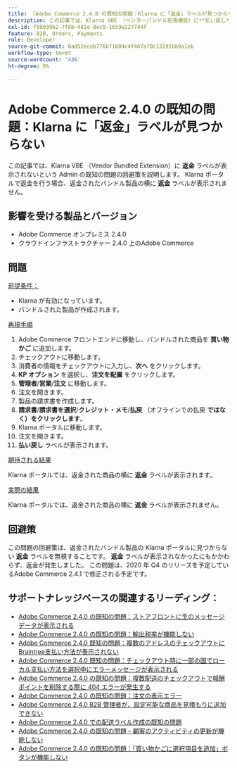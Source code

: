 ```yaml
---
title: 「Adobe Commerce 2.4.0 の既知の問題：Klarna に「返金」ラベルが見つからない」
description: この記事では、Klarna VBE （ベンダーバンドル拡張機能）に**払い戻し**ラベルが見つからないことに関する管理者の既知の問題の回避策を説明します。 Klarna ポータルで払い戻しを行う場合、払い戻されたバンドル製品の横に**払い戻し**ラベルが表示されません。
exl-id: f08039b2-7f8b-481e-8ec8-1659e227744f
feature: B2B, Orders, Payments
role: Developer
source-git-commit: 0ad52eceb776b71604c4f467a70c13191bb9a1eb
workflow-type: tm+mt
source-wordcount: '436'
ht-degree: 0%

---
```


# Adobe Commerce 2.4.0 の既知の問題：Klarna に「返金」ラベルが見つからない

この記事では、Klarna VBE （Vendor Bundled Extension）に **返金** ラベルが表示されないという Admin の既知の問題の回避策を説明します。 Klarna ポータルで返金を行う場合、返金されたバンドル製品の横に **返金** ラベルが表示されません。

## 影響を受ける製品とバージョン

* Adobe Commerce オンプレミス 2.4.0
* クラウドインフラストラクチャー 2.4.0 上のAdobe Commerce

## 問題

<u> 前提条件：</u>

* Klarna が有効になっています。
* バンドルされた製品が作成されます。

<u> 再現手順 </u>

1. Adobe Commerce フロントエンドに移動し、バンドルされた商品を **買い物かご** に追加します。
1. チェックアウトに移動します。
1. 消費者の情報をチェックアウトに入力し、**次へ** をクリックします。
1. **KP オプション** を選択し、**注文を配置** をクリックします。
1. **管理者**/**営業**/**注文** に移動します。
1. 注文を開きます。
1. 製品の請求書を作成します。
1. **請求書**/**請求書を選択**/**クレジット・メモ**/**払戻** （オフラインでの払戻 **ではなく）をクリックします**。
1. Klarna ポータルに移動します。
1. 注文を開きます。
1. **払い戻し** ラベルが表示されます。

<u> 期待される結果 </u>

Klarna ポータルでは、返金された商品の横に **返金** ラベルが表示されます。

<u> 実際の結果 </u>

Klarna ポータルでは、返金された商品の横に **返金** ラベルが表示されません。

## 回避策

この問題の回避策は、返金されたバンドル製品の Klarna ポータルに見つからない **返金** ラベルを無視することです。 **返金** ラベルが表示されなかったにもかかわらず、返金が発生しました。 この問題は、2020 年 Q4 のリリースを予定しているAdobe Commerce 2.4.1 で修正される予定です。

## サポートナレッジベースの関連するリーディング：

* [Adobe Commerce 2.4.0 の既知の問題：ストアフロントに生のメッセージデータが表示される](/help/troubleshooting/storefront/magento-2-4-0-issue-storefront-raw-message-data-display.md)
* [Adobe Commerce 2.4.0 の既知の問題：輸出税率が機能しない](/help/troubleshooting/miscellaneous/magento-2-4-0-known-issue-export-tax-rates-does-not-work.md)
* [Adobe Commerce 2.4.0 既知の問題：複数のアドレスのチェックアウトにBraintree支払い方法が表示されない](/help/troubleshooting/payments/magento-2-4-0-braintree-not-in-multiple-addresses-checkout.md)
* [Adobe Commerce 2.4.0 既知の問題：チェックアウト時に一部の国でローカル支払い方法を選択中にエラーメッセージが表示される](/help/troubleshooting/payments/magento-2-4-0-checkout-error-selecting-local-payments.md)
* [Adobe Commerce 2.4.0 の既知の問題：複数配送のチェックアウトで報酬ポイントを削除する際に 404 エラーが発生する](/help/troubleshooting/storefront/magento-2-4-0-404-error-removing-rewards-points-on-multi-shipping-checkout.md)
* [Adobe Commerce 2.4.0 の既知の問題：注文の表示エラー](/help/troubleshooting/storefront/magento-2-4-0-known-issue-orders-display-error.md)
* [Adobe Commerce 2.4.0 B2B 管理者が、設定可能な商品を見積もりに追加できない](/help/troubleshooting/miscellaneous/magento-2-4-0-b2b-admin-can-t-add-configurable-product-to-quote.md)
* [Adobe Commerce 2.4.0 での配送ラベル作成の既知の問題](/help/troubleshooting/known-issues-patches-attached/shipping-labels-creation-known-issue-in-magento-2-4-0.md)
* [Adobe Commerce 2.4.0 の既知の問題 – 顧客のアクティビティの更新が機能しない](/help/troubleshooting/miscellaneous/magento-2-4-0-refresh-on-customer-activities-does-not-work.md)
* [Adobe Commerce 2.4.0 の既知の問題：「買い物かごに選択項目を追加」ボタンが機能しない](/help/troubleshooting/miscellaneous/magento-2-4-0-add-selections-to-my-cart-does-not-work.md)
